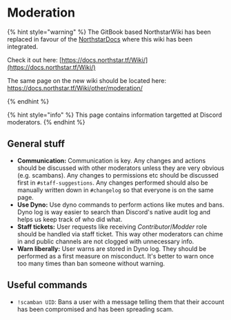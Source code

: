 # Moderation

{% hint style="warning" %}
The GitBook based NorthstarWiki has been replaced in favour of the [NorthstarDocs](https://docs.northstar.tf/) where this wiki has been integrated.

Check it out here: [https://docs.northstar.tf/Wiki/](https://docs.northstar.tf/Wiki/)

The same page on the new wiki should be located here: https://docs.northstar.tf/Wiki/other/moderation/

{% endhint %}

{% hint style="info" %}
This page contains information targetted at Discord moderators.
{% endhint %}


## General stuff

- **Communication:** Communication is key. Any changes and actions should be discussed with other moderators unless they are very obvious (e.g. scambans).
  Any changes to permissions etc should be discussed first in `#staff-suggestions`. Any changes performed should also be manually written down in `#changelog` so that everyone is on the same page.
- **Use Dyno:** Use dyno commands to perform actions like mutes and bans. Dyno log is way easier to search than Discord's native audit log and helps us keep track of who did what.
- **Staff tickets:** User requests like receiving _Contributor_/_Modder_ role should be handled via staff ticket. This way other moderators can chime in and public channels are not clogged with unnecessary info.
- **Warn liberally:** User warns are stored in Dyno log. They should be performed as a first measure on misconduct. It's better to warn once too many times than ban someone without warning.

## Useful commands

- `!scamban UID`: Bans a user with a message telling them that their account has been compromised and has been spreading scam.
